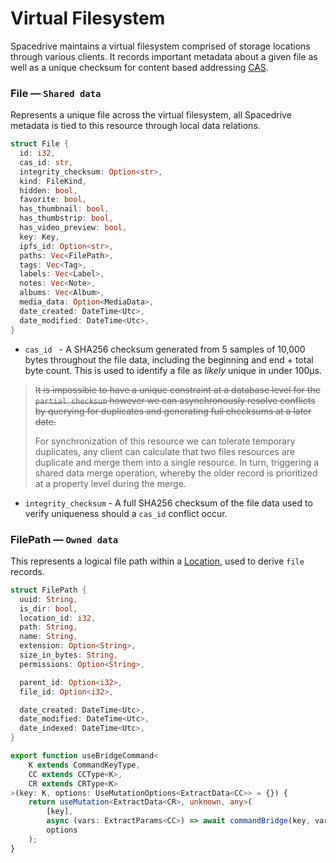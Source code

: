 # Virtual Filesystem

Spacedrive maintains a virtual filesystem comprised of storage locations through various clients. It records important metadata about a given file as well as a unique checksum for content based addressing [CAS]().

### File — `Shared data`

Represents a unique file across the virtual filesystem, all Spacedrive metadata is tied to this resource through local data relations.

```rust
struct File {
  id: i32,
  cas_id: str,
  integrity_checksum: Option<str>,
  kind: FileKind,
  hidden: bool,
  favorite: bool,
  has_thumbnail: bool,
  has_thumbstrip: bool,
  has_video_preview: bool,
  key: Key,
  ipfs_id: Option<str>,
  paths: Vec<FilePath>,
  tags: Vec<Tag>,
  labels: Vec<Label>,
  notes: Vec<Note>,
  albums: Vec<Album>,
  media_data: Option<MediaData>,
  date_created: DateTime<Utc>,
  date_modified: DateTime<Utc>,
}
```

- `cas_id ` - A SHA256 checksum generated from 5 samples of 10,000 bytes throughout the file data, including the beginning and end + total byte count. This is used to identify a file as _likely_ unique in under 100µs.

> ~~It is impossible to have a unique constraint at a database level for the `partial_checksum` however we can asynchronously resolve conflicts by querying for duplicates and generating full checksums at a later date.~~
>
> For synchronization of this resource we can tolerate temporary duplicates, any client can calculate that two files resources are duplicate and merge them into a single resource. In turn, triggering a shared data merge operation, whereby the older record is prioritized at a property level during the merge.

- `integrity_checksum` - A full SHA256 checksum of the file data used to verify uniqueness should a `cas_id` conflict occur.

### FilePath — `Owned data`

This represents a logical file path within a [Location](), used to derive `file` records.

```rust
struct FilePath {
  uuid: String,
  is_dir: bool,
  location_id: i32,
  path: String,
  name: String,
  extension: Option<String>,
  size_in_bytes: String,
  permissions: Option<String>,

  parent_id: Option<i32>,
  file_id: Option<i32>,

  date_created: DateTime<Utc>,
  date_modified: DateTime<Utc>,
  date_indexed: DateTime<Utc>,
}
```

```typescript
export function useBridgeCommand<
	K extends CommandKeyType,
	CC extends CCType<K>,
	CR extends CRType<K>
>(key: K, options: UseMutationOptions<ExtractData<CC>> = {}) {
	return useMutation<ExtractData<CR>, unknown, any>(
		[key],
		async (vars: ExtractParams<CC>) => await commandBridge(key, vars),
		options
	);
}
```
